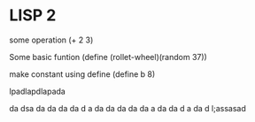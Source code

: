 # LISP 2

some operation
(+ 2 3)

Some basic funtion
(define (rollet-wheel)(random 37))

make constant using define
(define b 8)

lpadlapdlapada

da
dsa
da
da
da
da
d
a
da
da
da
da
da
a
da
da
d
a
da
d
l;assasad

